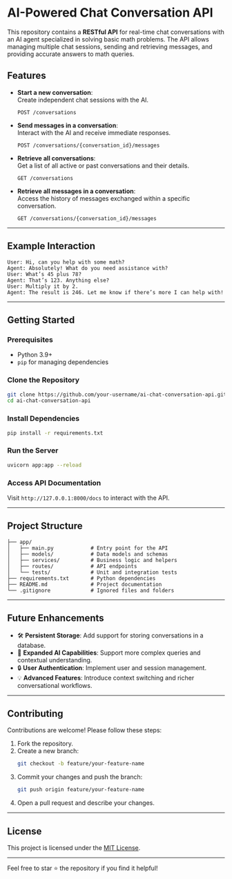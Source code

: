 # AI-Powered Chat Conversation API

This repository contains a **RESTful API** for real-time chat conversations with an AI agent specialized in solving basic math problems. The API allows managing multiple chat sessions, sending and retrieving messages, and providing accurate answers to math queries.

## Features

- **Start a new conversation**:  
  Create independent chat sessions with the AI.  
  ```http
  POST /conversations
  ```

- **Send messages in a conversation**:  
  Interact with the AI and receive immediate responses.  
  ```http
  POST /conversations/{conversation_id}/messages
  ```

- **Retrieve all conversations**:  
  Get a list of all active or past conversations and their details.  
  ```http
  GET /conversations
  ```

- **Retrieve all messages in a conversation**:  
  Access the history of messages exchanged within a specific conversation.  
  ```http
  GET /conversations/{conversation_id}/messages
  ```

---

## Example Interaction

```plaintext
User: Hi, can you help with some math?
Agent: Absolutely! What do you need assistance with?
User: What’s 45 plus 78?
Agent: That’s 123. Anything else?
User: Multiply it by 2.
Agent: The result is 246. Let me know if there’s more I can help with!
```

---

## Getting Started

### Prerequisites

- Python 3.9+
- `pip` for managing dependencies

### Clone the Repository

```bash
git clone https://github.com/your-username/ai-chat-conversation-api.git
cd ai-chat-conversation-api
```

### Install Dependencies

```bash
pip install -r requirements.txt
```

### Run the Server

```bash
uvicorn app:app --reload
```

### Access API Documentation

Visit `http://127.0.0.1:8000/docs` to interact with the API.

---

## Project Structure

```
├── app/
│   ├── main.py            # Entry point for the API
│   ├── models/            # Data models and schemas
│   ├── services/          # Business logic and helpers
│   ├── routes/            # API endpoints
│   └── tests/             # Unit and integration tests
├── requirements.txt       # Python dependencies
├── README.md              # Project documentation
└── .gitignore             # Ignored files and folders
```

---

## Future Enhancements

- 🛠️ **Persistent Storage**: Add support for storing conversations in a database.  
- 🚀 **Expanded AI Capabilities**: Support more complex queries and contextual understanding.  
- 🔒 **User Authentication**: Implement user and session management.  
- 💡 **Advanced Features**: Introduce context switching and richer conversational workflows.  

---

## Contributing

Contributions are welcome! Please follow these steps:  

1. Fork the repository.  
2. Create a new branch:  
   ```bash
   git checkout -b feature/your-feature-name
   ```  
3. Commit your changes and push the branch:  
   ```bash
   git push origin feature/your-feature-name
   ```  
4. Open a pull request and describe your changes.  

---

## License

This project is licensed under the [MIT License](LICENSE).  

---

Feel free to star ⭐ the repository if you find it helpful!
